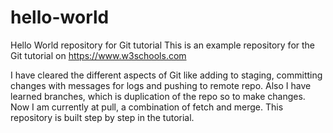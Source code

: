 # hello-world
Hello World repository for Git tutorial
This is an example repository for the Git tutorial on https://www.w3schools.com

I have cleared the different aspects of Git like adding to staging, committing changes with messages for logs and pushing to remote repo.
Also I have learned branches, which is duplication of the repo so to make changes.
Now I am currently at pull, a combination of fetch and merge.
This repository is built step by step in the tutorial.
